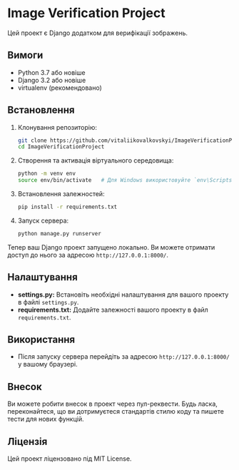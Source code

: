 # Image Verification Project

Цей проект є Django додатком для верифікації зображень.

## Вимоги

- Python 3.7 або новіше
- Django 3.2 або новіше
- virtualenv (рекомендовано)

## Встановлення

1. Клонування репозиторію:
    ```bash
    git clone https://github.com/vitaliikovalkovskyi/ImageVerificationProject.git
    cd ImageVerificationProject
    ```

2. Створення та активація віртуального середовища:
    ```bash
    python -m venv env
    source env/bin/activate   # Для Windows використовуйте `env\Scripts\activate`
    ```

3. Встановлення залежностей:
    ```bash
    pip install -r requirements.txt
    ```


4. Запуск сервера:
    ```bash
    python manage.py runserver
    ```

Тепер ваш Django проект запущено локально. Ви можете отримати доступ до нього за адресою `http://127.0.0.1:8000/`.

## Налаштування

- **settings.py:** Встановіть необхідні налаштування для вашого проекту в файлі `settings.py`.
- **requirements.txt:** Додайте залежності вашого проекту в файл `requirements.txt`.

## Використання

- Після запуску сервера перейдіть за адресою `http://127.0.0.1:8000/` у вашому браузері.

## Внесок

Ви можете робити внесок в проект через пул-реквести. Будь ласка, переконайтеся, що ви дотримуєтеся стандартів стилю коду та пишете тести для нових функцій.

## Ліцензія

Цей проект ліцензовано під MIT License.
